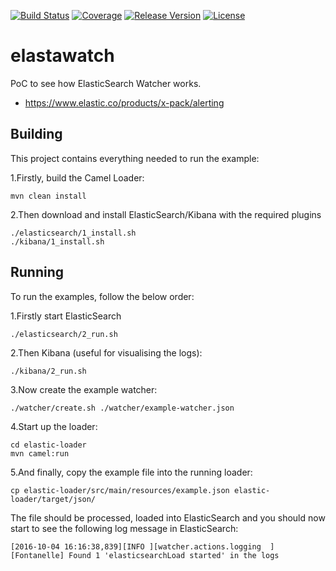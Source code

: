 [![Build Status](https://travis-ci.org/garethahealy/elastawatch.svg?branch=master)](https://travis-ci.org/garethahealy/elastawatch)
[![Coverage](https://sonarqube.com/api/badges/measure?key=com.garethahealy.elastawatch:elastawatch-parent&metric=coverage)](https://sonarcloud.io/dashboard?id=com.garethahealy.elastawatch%3Aelastawatch-parent)
[![Release Version](https://img.shields.io/maven-central/v/com.garethahealy.elastawatch/elastawatch-parent.svg?maxAge=2592000)](https://mvnrepository.com/artifact/com.garethahealy.elastawatch/elastawatch-parent)
[![License](https://img.shields.io/hexpm/l/plug.svg?maxAge=2592000)]()

# elastawatch
PoC to see how ElasticSearch Watcher works.
- https://www.elastic.co/products/x-pack/alerting

## Building
This project contains everything needed to run the example:

1.Firstly, build the Camel Loader:

    mvn clean install

2.Then download and install ElasticSearch/Kibana with the required plugins
    
    ./elasticsearch/1_install.sh
    ./kibana/1_install.sh

## Running
To run the examples, follow the below order:

1.Firstly start ElasticSearch

    ./elasticsearch/2_run.sh
    
2.Then Kibana (useful for visualising the logs):

    ./kibana/2_run.sh
    
3.Now create the example watcher:

    ./watcher/create.sh ./watcher/example-watcher.json

4.Start up the loader:

    cd elastic-loader
    mvn camel:run

5.And finally, copy the example file into the running loader:

    cp elastic-loader/src/main/resources/example.json elastic-loader/target/json/

The file should be processed, loaded into ElasticSearch and you should now start to see the following log message in ElasticSearch:

    [2016-10-04 16:16:38,839][INFO ][watcher.actions.logging  ] [Fontanelle] Found 1 'elasticsearchLoad started' in the logs
